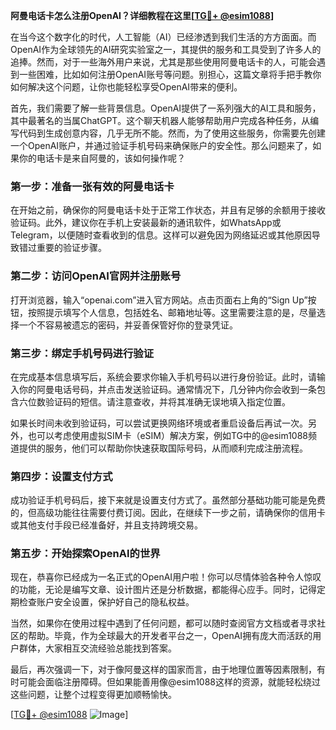 **阿曼电话卡怎么注册OpenAI？详细教程在这里[[TG💪+ @esim1088](https://t.me/s/esim1088)]**

在当今这个数字化的时代，人工智能（AI）已经渗透到我们生活的方方面面。而OpenAI作为全球领先的AI研究实验室之一，其提供的服务和工具受到了许多人的追捧。然而，对于一些海外用户来说，尤其是那些使用阿曼电话卡的人，可能会遇到一些困难，比如如何注册OpenAI账号等问题。别担心，这篇文章将手把手教你如何解决这个问题，让你也能轻松享受OpenAI带来的便利。

首先，我们需要了解一些背景信息。OpenAI提供了一系列强大的AI工具和服务，其中最著名的当属ChatGPT。这个聊天机器人能够帮助用户完成各种任务，从编写代码到生成创意内容，几乎无所不能。然而，为了使用这些服务，你需要先创建一个OpenAI账户，并通过验证手机号码来确保账户的安全性。那么问题来了，如果你的电话卡是来自阿曼的，该如何操作呢？

### 第一步：准备一张有效的阿曼电话卡

在开始之前，确保你的阿曼电话卡处于正常工作状态，并且有足够的余额用于接收验证码。此外，建议你在手机上安装最新的通讯软件，如WhatsApp或Telegram，以便随时查看收到的信息。这样可以避免因为网络延迟或其他原因导致错过重要的验证步骤。

### 第二步：访问OpenAI官网并注册账号

打开浏览器，输入“openai.com”进入官方网站。点击页面右上角的“Sign Up”按钮，按照提示填写个人信息，包括姓名、邮箱地址等。这里需要注意的是，尽量选择一个不容易被遗忘的密码，并妥善保管好你的登录凭证。

### 第三步：绑定手机号码进行验证

在完成基本信息填写后，系统会要求你输入手机号码以进行身份验证。此时，请输入你的阿曼电话号码，并点击发送验证码。通常情况下，几分钟内你会收到一条包含六位数验证码的短信。请注意查收，并将其准确无误地填入指定位置。

如果长时间未收到验证码，可以尝试更换网络环境或者重启设备后再试一次。另外，也可以考虑使用虚拟SIM卡（eSIM）解决方案，例如TG中的@esim1088频道提供的服务，他们可以帮助你快速获取国际号码，从而顺利完成注册流程。

### 第四步：设置支付方式

成功验证手机号码后，接下来就是设置支付方式了。虽然部分基础功能可能是免费的，但高级功能往往需要付费订阅。因此，在继续下一步之前，请确保你的信用卡或其他支付手段已经准备好，并且支持跨境交易。

### 第五步：开始探索OpenAI的世界

现在，恭喜你已经成为一名正式的OpenAI用户啦！你可以尽情体验各种令人惊叹的功能，无论是编写文章、设计图片还是分析数据，都能得心应手。同时，记得定期检查账户安全设置，保护好自己的隐私权益。

当然，如果你在使用过程中遇到了任何问题，都可以随时查阅官方文档或者寻求社区的帮助。毕竟，作为全球最大的开发者平台之一，OpenAI拥有庞大而活跃的用户群体，大家相互交流经验总能找到答案。

最后，再次强调一下，对于像阿曼这样的国家而言，由于地理位置等因素限制，有时可能会面临注册障碍。但如果能善用像@esim1088这样的资源，就能轻松绕过这些问题，让整个过程变得更加顺畅愉快。

[[TG💪+ @esim1088](https://t.me/s/esim1088) ![Image](https://i.postimg.cc/4NQfJmqS/Snipaste-2025-05-13-00-14-12.png)]